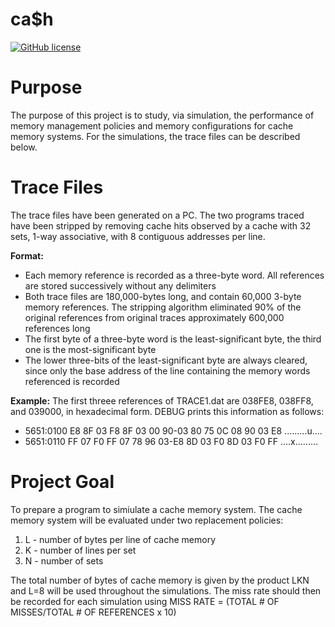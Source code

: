 # ca$h

[![GitHub license](https://img.shields.io/badge/license-MIT-blue.svg)](https://raw.githubusercontent.com/amaurilopez90/Computer-Architecture/master/LICENSE)

# Purpose 
The purpose of this project is to study, via simulation, the performance of memory management policies and memory
configurations for cache memory systems. For the simulations, the trace files can be described below.

# Trace Files
The trace files have been generated on a PC. The two programs traced have been stripped by removing cache hits
observed by a cache with 32 sets, 1-way associative, with 8 contiguous addresses per line.

**Format:**
  - Each memory reference is recorded as a three-byte word. All references are stored successively without any delimiters
  - Both trace files are 180,000-bytes long, and contain 60,000 3-byte memory references. The stripping algorithm eliminated 90% of the original references from original traces approximately 600,000 references long
  - The first byte of a three-byte word is the least-significant byte, the third one is the most-significant byte
  - The lower three-bits of the least-significant byte are always cleared, since only the base address of the line containing the memory words referenced is recorded

**Example:** The first threee references of TRACE1.dat are 038FE8, 038FF8, and 039000, in hexadecimal form.
DEBUG prints this information as follows:
  - 5651:0100 E8 8F 03 F8 8F 03 00 90-03 80 75 0C 08 90 03 E8 .........u....
  - 5651:0110 FF 07 F0 FF 07 78 96 03-E8 8D 03 F0 8D 03 F0 FF ....x.........

# Project Goal
 To prepare a program to simiulate a cache memory system. The cache memory system will be evaluated under two replacement policies:
  1. L - number of bytes per line of cache memory
  2. K - number of lines per set
  3. N - number of sets
  
  The total number of bytes of cache memory is given by the product LKN and L=8 will be used throughout the simulations.
  The miss rate should then be recorded for each simulation using MISS RATE = (TOTAL # OF MISSES/TOTAL # OF REFERENCES x 10)                      
